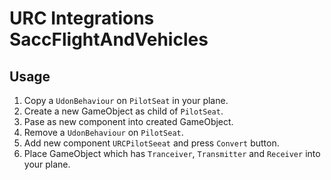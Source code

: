 # URC Integrations SaccFlightAndVehicles

## Usage
1. Copy a `UdonBehaviour` on `PilotSeat` in your plane.
2. Create a new GameObject as child of `PilotSeat`.
3. Pase as new component into created GameObject.
4. Remove a `UdonBehaviour` on `PilotSeat`.
5. Add new component `URCPilotSeeat` and press `Convert` button.
6. Place GameObject which has `Tranceiver`, `Transmitter` and `Receiver` into your plane.
